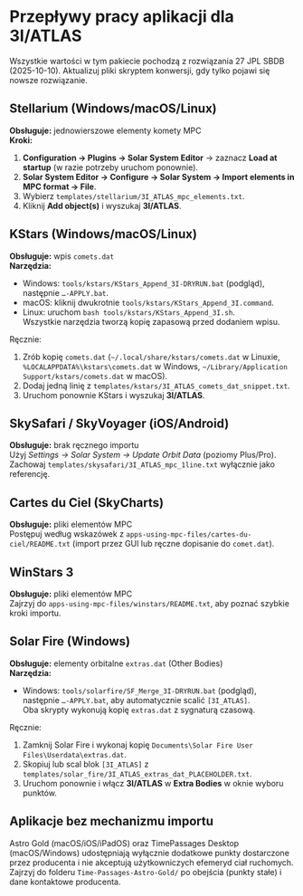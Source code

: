 # Przepływy pracy aplikacji dla 3I/ATLAS

Wszystkie wartości w tym pakiecie pochodzą z rozwiązania 27 JPL SBDB (2025-10-10).
Aktualizuj pliki skryptem konwersji, gdy tylko pojawi się nowsze rozwiązanie.

## Stellarium (Windows/macOS/Linux)

**Obsługuje:** jednowierszowe elementy komety MPC  
**Kroki:**
1. **Configuration → Plugins → Solar System Editor** → zaznacz **Load at startup** (w razie potrzeby uruchom ponownie).  
2. **Solar System Editor → Configure → Solar System → Import elements in MPC format → File**.  
3. Wybierz `templates/stellarium/3I_ATLAS_mpc_elements.txt`.  
4. Kliknij **Add object(s)** i wyszukaj **3I/ATLAS**.

## KStars (Windows/macOS/Linux)

**Obsługuje:** wpis `comets.dat`  
**Narzędzia:**
- Windows: `tools/kstars/KStars_Append_3I-DRYRUN.bat` (podgląd), następnie `…-APPLY.bat`.  
- macOS: kliknij dwukrotnie `tools/kstars/KStars_Append_3I.command`.  
- Linux: uruchom `bash tools/kstars/KStars_Append_3I.sh`.  
Wszystkie narzędzia tworzą kopię zapasową przed dodaniem wpisu.

Ręcznie:
1. Zrób kopię `comets.dat` (`~/.local/share/kstars/comets.dat` w Linuxie, `%LOCALAPPDATA%\kstars\comets.dat` w Windows, `~/Library/Application Support/kstars/comets.dat` w macOS).  
2. Dodaj jedną linię z `templates/kstars/3I_ATLAS_comets_dat_snippet.txt`.  
3. Uruchom ponownie KStars i wyszukaj **3I/ATLAS**.

## SkySafari / SkyVoyager (iOS/Android)

**Obsługuje:** brak ręcznego importu  
Użyj *Settings → Solar System → Update Orbit Data* (poziomy Plus/Pro). Zachowaj
`templates/skysafari/3I_ATLAS_mpc_1line.txt` wyłącznie jako referencję.

## Cartes du Ciel (SkyCharts)

**Obsługuje:** pliki elementów MPC  
Postępuj według wskazówek z `apps-using-mpc-files/cartes-du-ciel/README.txt`
(import przez GUI lub ręczne dopisanie do `comet.dat`).

## WinStars 3

**Obsługuje:** pliki elementów MPC  
Zajrzyj do `apps-using-mpc-files/winstars/README.txt`, aby poznać szybkie kroki importu.

## Solar Fire (Windows)

**Obsługuje:** elementy orbitalne `extras.dat` (Other Bodies)  
**Narzędzia:**
- Windows: `tools/solarfire/SF_Merge_3I-DRYRUN.bat` (podgląd), następnie `…-APPLY.bat`, aby automatycznie scalić `[3I_ATLAS]`.  
Oba skrypty wykonują kopię `extras.dat` z sygnaturą czasową.

Ręcznie:
1. Zamknij Solar Fire i wykonaj kopię `Documents\Solar Fire User Files\Userdata\extras.dat`.  
2. Skopiuj lub scal blok `[3I_ATLAS]` z `templates/solar_fire/3I_ATLAS_extras_dat_PLACEHOLDER.txt`.  
3. Uruchom ponownie i włącz **3I/ATLAS** w **Extra Bodies** w oknie wyboru punktów.

## Aplikacje bez mechanizmu importu

Astro Gold (macOS/iOS/iPadOS) oraz TimePassages Desktop (macOS/Windows) udostępniają
wyłącznie dodatkowe punkty dostarczone przez producenta i nie akceptują
użytkowniczych efemeryd ciał ruchomych. Zajrzyj do folderu `Time-Passages-Astro-Gold/`
po obejścia (punkty stałe) i dane kontaktowe producenta.
